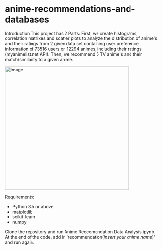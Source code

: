 # anime-recommendations-and-databases

Introduction
This project has 2 Parts: First, we create histograms, correlation matrixes and scatter plots to analyze the distribution of anime's and their ratings from 2 given data set containing user preference information of 73516 users on 12294 animes, including their ratings (myanimelist.net API). Then, we recommend 5 TV anime's and their match/similarity to a given anime. 

<img width="401" alt="image" src="https://github.com/sziaa/anime-recommendations/assets/143029165/a3c6f14d-10b2-48a3-ba6b-a9f584d55c1a">

Requirements:
- Python 3.5 or above
- matplotlib
- scikit-learn
- numpy

Clone the repository and run Anime Reccomendation Data Analysis.ipynb. At the end of the code, add in 'recommendation(*_insert your anime name_*)' and run again. 


